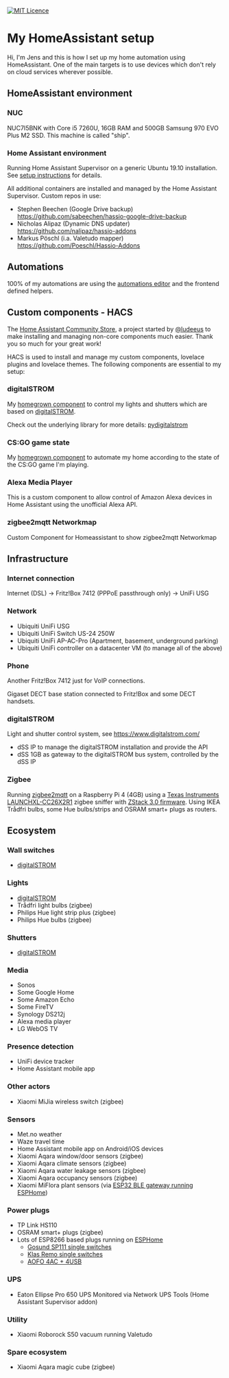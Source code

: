 [![MIT Licence](https://badges.frapsoft.com/os/mit/mit.svg?v=103)](https://opensource.org/licenses/mit-license.php)

# My HomeAssistant setup

Hi, I'm Jens and this is how I set up my home automation using HomeAssistant.
One of the main targets is to use devices which don't rely on cloud services wherever possible.

## HomeAssistant environment

### NUC

NUC7I5BNK with Core i5 7260U, 16GB RAM and 500GB Samsung 970 EVO Plus M2 SSD.
This machine is called "ship".

### Home Assistant environment

Running Home Assistant Supervisor on a generic Ubuntu 19.10 installation.
See [setup instructions](https://www.home-assistant.io/hassio/installation/#alternative-install-home-assistant-supervised-on-a-generic-linux-host) for details.

All additional containers are installed and managed by the Home Assistant Supervisor.
Custom repos in use:
* Stephen Beechen (Google Drive backup)
  https://github.com/sabeechen/hassio-google-drive-backup
* Nicholas Alipaz (Dynamic DNS updater)
  https://github.com/nalipaz/hassio-addons
* Markus Pöschl (i.a. Valetudo mapper)
  https://github.com/Poeschl/Hassio-Addons

## Automations

100% of my automations are using the [automations editor](automations.yaml) and the frontend defined helpers.

## Custom components - HACS

The [Home Assistant Community Store](https://hacs.xyz/), a project started by [@ludeeus](https://twitter.com/ludeeus) to make installing and managing non-core components much easier. Thank you so much for your great work!

HACS is used to install and manage my custom components, lovelace plugins and lovelace themes.
The following components are essential to my setup:

### digitalSTROM

My [homegrown component](https://github.com/lociii/homeassistant-digitalstrom) to control my lights and shutters which are based on [digitalSTROM](https://www.digitalstrom.com/).

Check out the underlying library for more details: [pydigitalstrom](https://github.com/lociii/pydigitalstrom)

### CS:GO game state

My [homegrown component](https://github.com/lociii/homeassistant-csgo) to automate my home according to the state of the CS:GO game I'm playing.

### Alexa Media Player

This is a custom component to allow control of Amazon Alexa devices in Home Assistant using the unofficial Alexa API.

### zigbee2mqtt Networkmap

Custom Component for Homeassistant to show zigbee2mqtt Networkmap

## Infrastructure

### Internet connection

Internet (DSL) -> Fritz!Box 7412 (PPPoE passthrough only) -> UniFi USG

### Network

* Ubiquiti UniFi USG
* Ubiquiti UniFi Switch US-24 250W
* Ubiquiti UniFi AP-AC-Pro (Apartment, basement, underground parking)
* Ubiquiti UniFi controller on a datacenter VM (to manage all of the above)

### Phone

Another Fritz!Box 7412 just for VoIP connections.

Gigaset DECT base station connected to Fritz!Box and some DECT handsets.

### digitalSTROM

Light and shutter control system, see https://www.digitalstrom.com/

* dSS IP to manage the digitalSTROM installation and provide the API
* dSS 1GB as gateway to the digitalSTROM bus system, controlled by the dSS IP

### Zigbee

Running [zigbee2mqtt](https://github.com/Koenkk/zigbee2mqtt) on a Raspberry Pi 4 (4GB) using a [Texas Instruments LAUNCHXL-CC26X2R1](http://www.ti.com/tool/LAUNCHXL-CC26X2R1) zigbee sniffer with [ZStack 3.0 firmware](https://github.com/Koenkk/Z-Stack-firmware/blob/master/coordinator/Z-Stack_3.x.0/bin/CC26X2R1_20200417.zip).
Using IKEA Trådfri bulbs, some Hue bulbs/strips and OSRAM smart+ plugs as routers.

## Ecosystem

### Wall switches

* [digitalSTROM](https://productinfo.digitalstrom.com/4290046000904/)

### Lights

* [digitalSTROM](https://productinfo.digitalstrom.com/4290046000010/)
* Trådfri light bulbs (zigbee)
* Philips Hue light strip plus (zigbee)
* Philips Hue bulbs (zigbee) 

### Shutters

* [digitalSTROM](https://productinfo.digitalstrom.com/4290046000607/)

### Media

* Sonos
* Some Google Home
* Some Amazon Echo
* Some FireTV
* Synology DS212j
* Alexa media player
* LG WebOS TV

### Presence detection

* UniFi device tracker
* Home Assistant mobile app

### Other actors

* Xiaomi MiJia wireless switch (zigbee)

### Sensors

* Met.no weather
* Waze travel time
* Home Assistant mobile app on Android/iOS devices
* Xiaomi Aqara window/door sensors (zigbee)
* Xiaomi Aqara climate sensors (zigbee)
* Xiaomi Aqara water leakage sensors (zigbee)
* Xiaomi Aqara occupancy sensors (zigbee)
* Xiaomi MiFlora plant sensors (via [ESP32 BLE gateway running ESPHome](https://esphome.io/components/sensor/xiaomi_miflora.html))

### Power plugs

* TP Link HS110
* OSRAM smart+ plugs (zigbee)
* Lots of ESP8266 based plugs running on [ESPHome](esphome/)
  + [Gosund SP111 single switches](https://templates.blakadder.com/gosund_SP111.html)
  + [Klas Remo single switches](https://templates.blakadder.com/SWA11.html)
  + [AOFO 4AC + 4USB](https://templates.blakadder.com/aofo_4AC4USB.html)

### UPS

* Eaton Ellipse Pro 650 UPS
  Monitored via Network UPS Tools (Home Assistant Supervisor addon)

### Utility

* Xiaomi Roborock S50 vacuum running Valetudo

### Spare ecosystem

* Xiaomi Aqara magic cube (zigbee)
